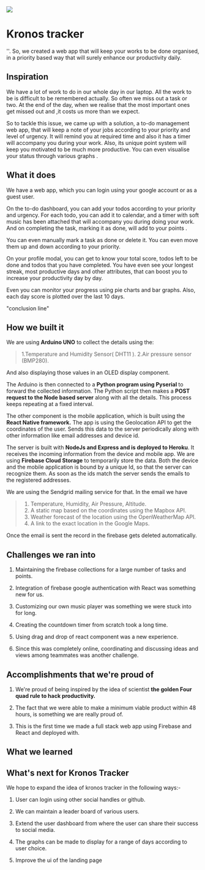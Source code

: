 
<img src="0ones.%20&font=Raleway&pattern=Circuit%20Board&stargazers=1&theme=Dark" >

# Kronos tracker
''. So, we created a web app that will keep your works to be done organised, in a priority based way that will surely enhance our productivity daily.

## Inspiration

We have a lot of work to do in our whole day in our laptop. All the work to be is difficult to be remembered actually. So often we miss out a task or two. At the end of the day, when we realise that the most important ones get missed out and ,it costs us more than we expect.

So to tackle this issue, we came up with a solution, a to-do management web app, that will keep a note of your jobs according to your priority and level of urgency. It will remind you at required time and also it has a timer will accompany you during your work. Also, its unique point system will keep you motivated to be much more  productive. You can even visualise your status through various graphs .

## What it does

We have a web app, which you can login using your google account or as a guest user.

On the to-do dashboard, you can add your todos according to your priority and urgency.  For each todo, you can add it to calendar, and a timer with soft music has been attached that will accompany you during doing your work. And on completing the task, marking it as done, will add to your points .

You can even manually mark a task as done or delete it. You can even move them up and down according to your priority.

On your profile modal, you can get to know your total score, todos left to be done and todos that you have completed. You have even see your longest streak, most productive days and other attributes, that can boost you to increase your productivity day by day.

Even you can monitor your progress using pie charts and bar graphs. Also, each day score is plotted over the last 10 days.

"conclusion line"


## How we built it

We are using **Arduino UNO** to collect the details using the:
> 1.Temperature and Humidity Sensor( DHT11 ).
 >  2.Air pressure sensor (BMP280).

  And also displaying those values in an OLED display component.



The Arduino is then connected to a **Python program using Pyserial** to forward the collected information. The Python script then makes a **POST request to the Node based server** along with all the details. This process keeps repeating at a fixed interval.

The other component is the mobile application, which is built using the **React Native framework.** The app is using the Geolocation API to get the coordinates of the user. Sends this data to the server periodically along with other information like email addresses and device id.

The server is built with **NodeJs and Express and is deployed to Heroku**. It receives the incoming information from the device and mobile app. We are using **Firebase Cloud Storage** to temporarily store the data. Both the device and the mobile application is bound by a unique Id, so that the server can recognize them. As soon as the ids match the server sends the emails to the registered addresses.

We are using the Sendgrid mailing service for that. In the email we have
>	1.  Temperature, Humidity, Air Pressure, Altitude.
>	2.  A static map based on the coordinates using the Mapbox API.
>3.  Weather forecast of the location using the OpenWeatherMap API.
>4.  A link to the exact location in the Google Maps.

Once the email is sent the record in the firebase gets deleted automatically.

## Challenges we ran into



1.  Maintaining the firebase collections for a large number of tasks and points.

2. Integration of firebase google authentication with React was something new for us.

3.  Customizing our own music player was something we were stuck into for long.

4. Creating the countdown timer from scratch took a long time.

5. Using drag and drop of react component was a new experience.

6.  Since this was completely online, coordinating and discussing ideas and views among teammates was another challenge.

## Accomplishments that we're proud of
1. We're proud of being inspired by the idea of scientist **the golden Four quad rule to hack productivity.**

3.  The fact that we were able to make a minimum viable product within 48 hours, is something we are really proud of.

4.  This is the first time we made a full stack web app using Firebase and React and deployed with.

## What we learned





## What's next for Kronos Tracker

We hope to expand the idea of kronos tracker in the following ways:-

1.  User can login using other social handles or github.

2.  We can maintain a leader board of various users.

3.  Extend the user dashboard from where the user can share their success to social media.

4.  The graphs can be made to display for a range of days according to user choice.

5. Improve the ui of the landing page
